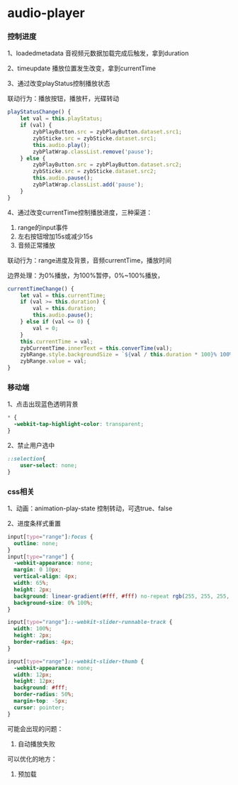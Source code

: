 # audio-player
### 控制进度
1、loadedmetadata 音视频元数据加载完成后触发，拿到duration

2、timeupdate 播放位置发生改变，拿到currentTime 

3、通过改变playStatus控制播放状态

联动行为：播放按钮，播放杆，光碟转动
```js
playStatusChange() {
    let val = this.playStatus;
    if (val) {
        zybPlayButton.src = zybPlayButton.dataset.src1;
        zybSticke.src = zybSticke.dataset.src1;
        this.audio.play();
        zybPlatWrap.classList.remove('pause');
    } else {
        zybPlayButton.src = zybPlayButton.dataset.src2;
        zybSticke.src = zybSticke.dataset.src2;
        this.audio.pause();
        zybPlatWrap.classList.add('pause');
    }
}
```
4、通过改变currentTime控制播放进度，三种渠道：
1. range的input事件
2. 左右按钮增加15s或减少15s
3. 音频正常播放

联动行为：range进度及背景，音频currentTime，播放时间

边界处理：为0%播放，为100%暂停，0%~100%播放，
```js
currentTimeChange() {
    let val = this.currentTime;
    if (val >= this.duration) {
        val = this.duration;
        this.audio.pause();
    } else if (val <= 0) {
        val = 0;
    }
    this.currentTime = val;
    zybCurrentTime.innerText = this.converTime(val);
    zybRange.style.backgroundSize = `${val / this.duration * 100}% 100%`;
    zybRange.value = val;
}
```

### 移动端
1、点击出现蓝色透明背景
```css
* {
  -webkit-tap-highlight-color: transparent;
}
```
2、禁止用户选中
```css
::selection{
    user-select: none;
}
```
### css相关
1、动画：animation-play-state 控制转动，可选true、false

2、进度条样式重置
```css
input[type="range"]:focus {
  outline: none;
}
input[type="range"] {
  -webkit-appearance: none;
  margin: 0 10px;
  vertical-align: 4px;
  width: 65%;
  height: 2px;
  background: linear-gradient(#fff, #fff) no-repeat rgb(255, 255, 255, 0.3);
  background-size: 0% 100%;
}

input[type="range"]::-webkit-slider-runnable-track {
  width: 100%;
  height: 2px;
  border-radius: 4px;
}

input[type="range"]::-webkit-slider-thumb {
  -webkit-appearance: none;
  width: 12px;
  height: 12px;
  background: #fff;
  border-radius: 50%;
  margin-top: -5px;
  cursor: pointer;
}
```

可能会出现的问题：
1. 自动播放失败

可以优化的地方：
1. 预加载
